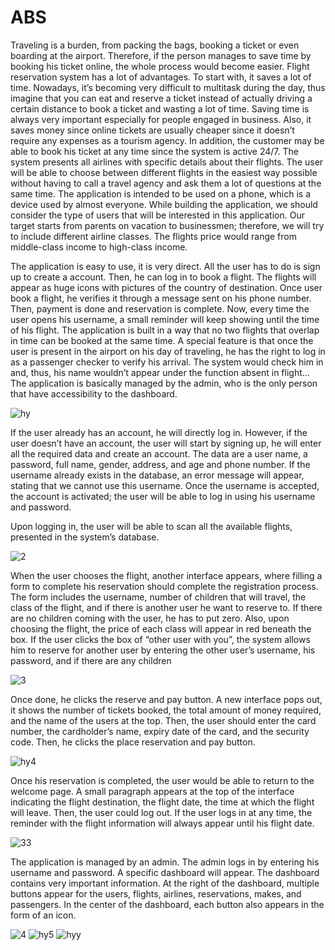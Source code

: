 # ABS

Traveling is a burden, from packing the bags, booking a ticket or even boarding at the airport. Therefore, if the person manages to save time by booking his ticket online, the whole process would become easier. Flight reservation system has a lot of advantages. To start with, it saves a lot of time. Nowadays, it’s becoming very difficult to multitask during the day, thus imagine that you can eat and reserve a ticket instead of actually driving a certain distance to book a ticket and wasting a lot of time. Saving time is always very important especially for people engaged in business. Also, it saves money since online tickets are usually cheaper since it doesn’t require any expenses as a tourism agency. In addition, the customer may be able to book his ticket at any time since the system is active 24/7. The system presents all airlines with specific details about their flights. The user will be able to choose between different flights in the easiest way possible without having to call a travel agency and ask them a lot of questions at the same time. The application is intended to be used on a phone, which is a device used by almost everyone.  While building the application, we should consider the type of users that will be interested in this application. Our target starts from parents on vacation to businessmen; therefore, we will try to include different airline classes. The flights price would range from middle-class income to high-class income.

The application is easy to use, it is very direct. All the user has to do is sign up to create a account. Then, he can log in to book a flight. The flights will appear as huge icons with pictures of the country of destination. Once user book a flight, he verifies it through a message sent on his phone number. Then, payment is done and reservation is complete. Now, every time the user opens his username, a small reminder will keep showing until the time of his flight. The application is built in a way that no two flights that overlap in time can be booked at the same time. A special feature is that once the user is present in the airport on his day of traveling, he has the right to log in as a passenger checker to verify his arrival. The system would check him in and, thus, his name wouldn’t appear under the function absent in flight... The application is basically managed by the admin, who is the only person that have accessibility to the dashboard.


![hy](https://user-images.githubusercontent.com/104697889/189723324-c1de12af-cb67-4a5d-8a60-89a939365b4e.PNG)

 If the user already has an account, he will directly log in. However, if the user doesn’t have an account, the user will start by signing up, he will enter all the required data and create an account.  The data are a user name, a password, full name, gender, address, and age and phone number. If the username already exists in the database, an error message will appear, stating that we cannot use this username. Once the username is accepted, the account is activated; the user will be able to log in using his username and password.
 
 Upon logging in, the user will be able to scan all the available flights, presented in the system’s database.  
 
![2](https://user-images.githubusercontent.com/104697889/189723251-2e98778b-6bb7-4595-ba0f-fbf5f5cd03e6.PNG)

When the user chooses the flight, another interface appears, where filling a form to complete his reservation should complete the registration process. The form includes the username, number of children that will travel, the class of the flight, and if there is another user he want to reserve to. If there are no children coming with the user, he has to put zero. Also, upon choosing the flight, the price of each class will appear in red beneath the box. If the user clicks the box of “other user with you”, the system allows him to reserve for another user by entering the other user’s username, his password, and if there are any children

![3](https://user-images.githubusercontent.com/104697889/189723276-3f683428-5253-4be5-9f14-253d93fa76ee.PNG)

Once done, he clicks the reserve and pay button. A new interface pops out, it shows the number of tickets booked, the total amount of money required, and the name of the users at the top. Then, the user should enter the card number, the cardholder’s name, expiry date of the card, and the security code. Then, he clicks the place reservation and pay button.  

![hy4](https://user-images.githubusercontent.com/104697889/189723349-80e4a2ce-2653-4384-bc6a-430d354e6b4d.png)

Once his reservation is completed, the user would be able to return to the welcome page. A small paragraph appears at the top of the interface indicating the flight destination, the flight date, the time at which the flight will leave. Then, the user could log out. If the user logs in at any time, the reminder with the flight information will always appear until his flight date.

![33](https://user-images.githubusercontent.com/104697889/189726139-abf66578-23a7-4d3b-8abd-81edab0ed60c.PNG)

The application is managed by an admin. The admin logs in by entering his username and password. A specific dashboard will appear. The dashboard contains very important information. At the right of the dashboard, multiple buttons appear for the users, flights, airlines, reservations, makes, and passengers. In the center of the dashboard, each button also appears in the form of an icon.

![4](https://user-images.githubusercontent.com/104697889/189723375-1b045844-8a03-4e59-bc78-58bff457ba39.PNG)
![hy5](https://user-images.githubusercontent.com/104697889/189723389-4f40831a-9b57-4ba9-be6a-327655d2b218.PNG)
![hyy](https://user-images.githubusercontent.com/104697889/189723410-e1fc00a1-6cbe-44d8-a449-288c9c554b4c.PNG)
